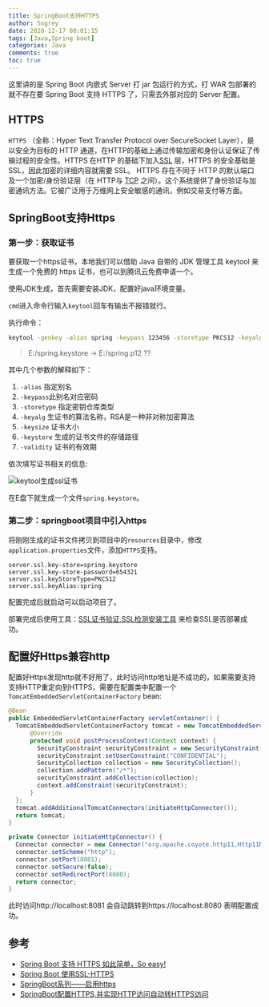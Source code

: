 ```yaml
---
title: SpringBoot支持HTTPS
author: Sogrey
date: 2020-12-17 00:01:15
tags: [Java,Spring boot]
categories: Java
comments: true
toc: true
---
```



这里讲的是 Spring Boot 内嵌式 Server 打 jar 包运行的方式，打 WAR 包部署的就不存在要 Spring Boot 支持 HTTPS 了，只需去外部对应的 Server 配置。
<!--more-->
## HTTPS

`HTTPS` （全称：Hyper Text Transfer Protocol over SecureSocket Layer），是以安全为目标的 HTTP 通道，在HTTP的基础上通过传输加密和身份认证保证了传输过程的安全性。HTTPS 在HTTP 的基础下加入[SSL](https://baike.baidu.com/item/SSL/320778) 层，HTTPS 的安全基础是 SSL，因此加密的详细内容就需要 SSL。 HTTPS 存在不同于 HTTP 的默认端口及一个加密/身份验证层（在 HTTP与 [TCP](https://baike.baidu.com/item/TCP/33012) 之间）。这个系统提供了身份验证与加密通讯方法。它被广泛用于万维网上安全敏感的通讯，例如交易支付等方面。


## SpringBoot支持Https

### 第一步：获取证书

要获取一个https证书，本地我们可以借助 Java 自带的 JDK 管理工具 keytool 来生成一个免费的 https 证书，也可以到腾讯云免费申请一个。

使用JDK生成，首先需要安装JDK，配置好java环境变量。

`cmd`进入命令行输入`keytool`回车有输出不报错就行。

执行命令：
``` bash
keytool -genkey -alias spring -keypass 123456 -storetype PKCS12 -keyalg RSA -keysize 2048 -validity 365 -keystore E:/spring.keystore -storepass 654321
```

> E:/spring.keystore  -> E:/spring.p12 ??

其中几个参数的解释如下：

1. `-alias` 指定别名
2. `-keypass`此别名对应密码
3. `-storetype` 指定密钥仓库类型
4. `-keyalg` 生证书的算法名称，RSA是一种非对称加密算法
5. `-keysize` 证书大小
6. `-keystore` 生成的证书文件的存储路径
7. `-validity` 证书的有效期

依次填写证书相关的信息:

![keytool生成ssl证书](https://gitee.com/Sogrey/gitee-cdn/raw/master/imgs/keytool生成ssl证书.png)

在E盘下就生成一个文件`spring.keystore`。

### 第二步：springboot项目中引入https

将刚刚生成的证书文件拷贝到项目中的`resources`目录中，修改`application.properties`文件，添加`HTTPS`支持。

```
server.ssl.key-store=spring.keystore
server.ssl.key-store-password=654321
server.ssl.keyStoreType=PKCS12
server.ssl.keyAlias:spring
```

配置完成后就启动可以启动项目了。

部署完成后使用工具：[SSL证书验证,SSL检测安装工具](https://infinisign.com/tools/sslcheck/?lang=cn) 来检查SSL是否部署成功。

## 配置好Https兼容http

配置好Https发现http就不好用了，此时访问http地址是不成功的，如果需要支持支持HTTP重定向到HTTPS，需要在配置类中配置一个`TomcatEmbeddedServletContainerFactory` bean:

``` java
@Bean
public EmbeddedServletContainerFactory servletContainer() {
  TomcatEmbeddedServletContainerFactory tomcat = new TomcatEmbeddedServletContainerFactory() {
      @Override
      protected void postProcessContext(Context context) {
        SecurityConstraint securityConstraint = new SecurityConstraint();
        securityConstraint.setUserConstraint("CONFIDENTIAL");
        SecurityCollection collection = new SecurityCollection();
        collection.addPattern("/*");
        securityConstraint.addCollection(collection);
        context.addConstraint(securityConstraint);
      }
  };
  tomcat.addAdditionalTomcatConnectors(initiateHttpConnector());
  return tomcat;
}

private Connector initiateHttpConnector() {
  Connector connector = new Connector("org.apache.coyote.http11.Http11NioProtocol");
  connector.setScheme("http");
  connector.setPort(8081);
  connector.setSecure(false);
  connector.setRedirectPort(8080);
  return connector;
}
```

此时访问http://localhost:8081 会自动跳转到https://localhost:8080  表明配置成功。

## 参考

- [Spring Boot 支持 HTTPS 如此简单，So easy!](https://blog.csdn.net/u013322876/article/details/95594859)
- [Spring Boot 使用SSL-HTTPS](https://zhuanlan.zhihu.com/p/31385073)
- [SpringBoot系列——启用https](https://www.cnblogs.com/huanzi-qch/p/12133872.html)
- [SpringBoot配置HTTPS,并实现HTTP访问自动转HTTPS访问](https://www.jianshu.com/p/8d4aba3b972d)